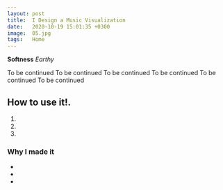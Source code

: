 ```yaml
---
layout: post
title:  I Design a Music Visualization
date:   2020-10-19 15:01:35 +0300
image:  05.jpg
tags:   Home
---
```


__Softness__ *Earthy*

To be continued To be continued To be continued To be continued To be continued To be continued

## How to use it!.


1. 
2. 
3. 

### Why I made it

* 
* 
* 

